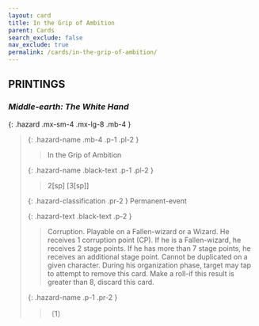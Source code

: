 ```yaml
---
layout: card
title: In the Grip of Ambition
parent: Cards
search_exclude: false
nav_exclude: true
permalink: /cards/in-the-grip-of-ambition/
---
```


## PRINTINGS


### _Middle-earth: The White Hand_

{: .hazard .mx-sm-4 .mx-lg-8 .mb-4 }
> {: .hazard-name .mb-4 .p-1 .pl-2 }
> > <div class="hazard-mp"></div>
> > <div class="card-name">In the Grip of Ambition</div>
>
> {: .hazard-name .black-text .p-1 .pl-2 }
> > 2[sp] [3[sp]]
>
> {: .hazard-classification .pr-2 }
> Permanent-event
>
> {: .hazard-text .black-text .p-2 }
> > Corruption. Playable on a Fallen-wizard or a Wizard. He receives 1 corruption point (CP). If he is a Fallen-wizard, he receives 2 stage points. If he has more than 7 stage points, he receives an additional stage point. Cannot be duplicated on a given character. During his organization phase, target may tap to attempt to remove this card. Make a roll-if this result is greater than 8, discard this card. 
>
> {: .hazard-name .p-1 .pr-2 }
> > <div class="card-shield"></div>
> > <div class="card-corruption">〔1〕</div>
